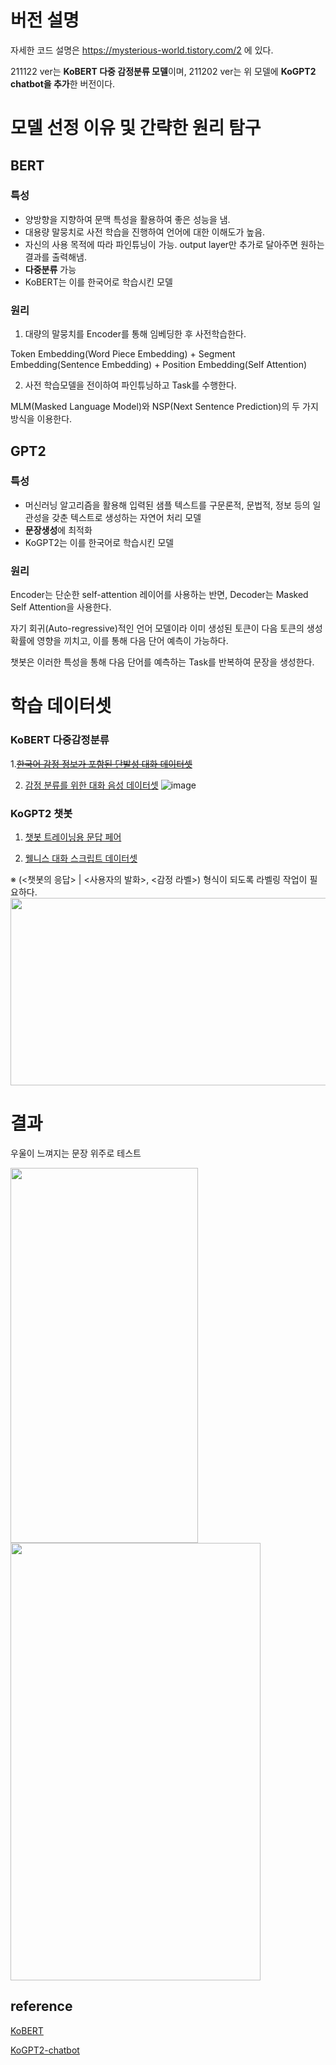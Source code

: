 # 버전 설명

자세한 코드 설명은 https://mysterious-world.tistory.com/2 에 있다. 


211122 ver는 **KoBERT 다중 감정분류 모델**이며,
211202 ver는 위 모델에 **KoGPT2 chatbot을 추가**한 버전이다. 


# 모델 선정 이유 및 간략한 원리 탐구

## BERT
### 특성
- 양방향을 지향하여 문맥 특성을 활용하여 좋은 성능을 냄.
- 대용량 말뭉치로 사전 학습을 진행하여 언어에 대한 이해도가 높음.
- 자신의 사용 목적에 따라 파인튜닝이 가능. output layer만 추가로 달아주면 원하는 결과를 출력해냄.
- **다중분류** 가능
- KoBERT는 이를 한국어로 학습시킨 모델

### 원리
1. 대량의 말뭉치를 Encoder를 통해 임베딩한 후 사전학습한다. 

  Token Embedding(Word Piece Embedding) + Segment Embedding(Sentence Embedding) + Position Embedding(Self Attention)

2. 사전 학습모델을 전이하여 파인튜닝하고 Task를 수행한다.

  MLM(Masked Language Model)와 NSP(Next Sentence Prediction)의 두 가지 방식을 이용한다.


## GPT2
### 특성
- 머신러닝 알고리즘을 활용해 입력된 샘플 텍스트를 구문론적, 문법적, 정보 등의 일관성을 갖춘 텍스트로 생성하는 자연어 처리 모델
- **문장생성**에 최적화
- KoGPT2는 이를 한국어로 학습시킨 모델

### 원리 
Encoder는 단순한 self-attention 레이어를 사용하는 반면, Decoder는 Masked Self Attention을 사용한다.

자기 회귀(Auto-regressive)적인 언어 모델이라 이미 생성된 토큰이 다음 토큰의 생성 확률에 영향을 끼치고, 이를 통해 다음 단어 예측이 가능하다. 

챗봇은 이러한 특성을 통해 다음 단어를 예측하는 Task를 반복하여 문장을 생성한다.


# 학습 데이터셋

### KoBERT 다중감정분류
  1.~~[한국어 감정 정보가 포함된 단발성 대화 데이터셋](https://aihub.or.kr/opendata/keti-data/recognition-laguage/KETI-02-009)~~

2. [감정 분류를 위한 대화 음성 데이터셋](https://aihub.or.kr/opendata/keti-data/recognition-laguage/KETI-02-002)
![image](https://user-images.githubusercontent.com/68471619/145357042-0109cb8f-507c-4875-96df-9ee3e6eb1026.png)


### KoGPT2 챗봇
1. [챗봇 트레이닝용 문답 페어](https://github.com/songys/Chatbot_data)

2. [웰니스 대화 스크립트 데이터셋](https://aihub.or.kr/opendata/keti-data/recognition-laguage/KETI-02-006)
  
  ※ (<챗봇의 응답> | <사용자의 발화>, <감정 라벨>) 형식이 되도록 라벨링 작업이 필요하다.
<img src="https://user-images.githubusercontent.com/68471619/145357192-bf3639a2-a33d-4db0-93c7-3efc9780db4f.png" width="800" height="300"/>

# 결과
 우울이 느껴지는 문장 위주로 테스트
 
<img src="https://user-images.githubusercontent.com/68471619/145357864-43abe9db-a35f-4300-bf2d-6473e68db0b1.png" width="300" height="600"/>
<img src="https://user-images.githubusercontent.com/68471619/145357884-30bc212c-a648-4570-8520-fb0550fd332a.png" width="400" height="700"/>


## reference
[KoBERT](https://github.com/haven-jeon/KoGPT2-chatbot)

[KoGPT2-chatbot](https://github.com/haven-jeon/KoGPT2-chatbot)

